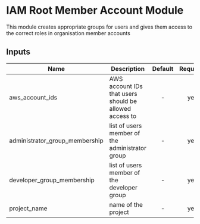 # IAM Root Member Account Module

This module creates appropriate groups for users and gives them access to the correct roles in organisation member accounts

## Inputs

| Name | Description | Default | Required |
|------|-------------|:-----:|:-----:|
| aws_account_ids | AWS account IDs that users should be allowed access to | - | yes |
| administrator_group_membership | list of users member of the administrator group | - | yes |
| developer_group_membership | list of users member of the developer group | - | yes |
| project_name | name of the project | - | yes |


